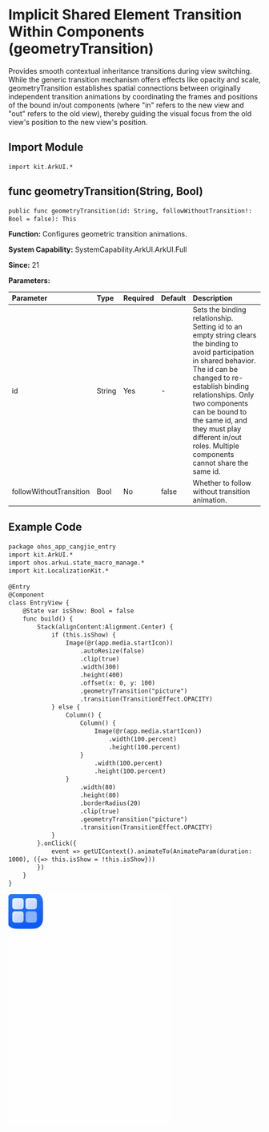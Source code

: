 # Implicit Shared Element Transition Within Components (geometryTransition)

Provides smooth contextual inheritance transitions during view switching. While the generic transition mechanism offers effects like opacity and scale, geometryTransition establishes spatial connections between originally independent transition animations by coordinating the frames and positions of the bound in/out components (where "in" refers to the new view and "out" refers to the old view), thereby guiding the visual focus from the old view's position to the new view's position.

## Import Module

```cangjie
import kit.ArkUI.*
```

## func geometryTransition(String, Bool)

```cangjie
public func geometryTransition(id: String, followWithoutTransition!: Bool = false): This
```

**Function:** Configures geometric transition animations.

**System Capability:** SystemCapability.ArkUI.ArkUI.Full

**Since:** 21

**Parameters:**

| Parameter | Type | Required | Default | Description |
|:---|:---|:---|:---|:---|
| id | String | Yes | - | Sets the binding relationship. Setting id to an empty string clears the binding to avoid participation in shared behavior. The id can be changed to re-establish binding relationships. Only two components can be bound to the same id, and they must play different in/out roles. Multiple components cannot share the same id. |
| followWithoutTransition | Bool | No | false | Whether to follow without transition animation. |

## Example Code

<!-- run -->

```cangjie
package ohos_app_cangjie_entry
import kit.ArkUI.*
import ohos.arkui.state_macro_manage.*
import kit.LocalizationKit.*

@Entry
@Component
class EntryView {
    @State var isShow: Bool = false
    func build() {
        Stack(alignContent:Alignment.Center) {
            if (this.isShow) {
                Image(@r(app.media.startIcon))
                    .autoResize(false)
                    .clip(true)
                    .width(300)
                    .height(400)
                    .offset(x: 0, y: 100)
                    .geometryTransition("picture")
                    .transition(TransitionEffect.OPACITY)
            } else {
                Column() {
                    Column() {
                        Image(@r(app.media.startIcon))
                            .width(100.percent)
                            .height(100.percent)
                    }
                        .width(100.percent)
                        .height(100.percent)
                }
                    .width(80)
                    .height(80)
                    .borderRadius(20)
                    .clip(true)
                    .geometryTransition("picture")
                    .transition(TransitionEffect.OPACITY)
            }
        }.onClick({
            event => getUIContext().animateTo(AnimateParam(duration: 1000), ({=> this.isShow = !this.isShow}))
        })
    }
}
```

![geometrytransition](figures/geometrytransition.gif)